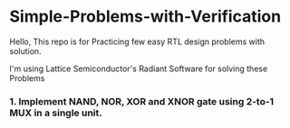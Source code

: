# Simple-Problems-with-Verification

Hello, This repo is for Practicing few easy RTL design problems with solution.

I'm using Lattice Semiconductor's Radiant Software for solving these Problems
### 1. Implement NAND, NOR, XOR and XNOR gate using 2-to-1 MUX in a single unit.
